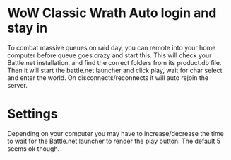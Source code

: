 # WoW Classic Wrath Auto login and stay in

To combat massive queues on raid day, you can remote into your home computer before queue goes crazy and start this.
This will check your Battle.net installation, and find the correct folders from its product.db file.
Then it will start the battle.net launcher and click play, wait for char select and enter the world.
On disconnects/reconnects it will auto rejoin the server.

# Settings

Depending on your computer you may have to increase/decrease the time to wait for the Battle.net launcher to render the play button. 
The default 5 seems ok though.
